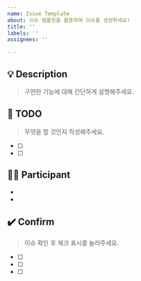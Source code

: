 ```yaml
---
name: Issue Template
about: 이슈 템플릿을 활용하여 이슈를 생성하세요!
title: ''
labels: ''
assignees: ''

---
```


## 💡 Description
> 구현한 기능에 대해  간단하게 설명해주세요.

## 📍 TODO
> 무엇을 할 것인지 작성헤주세요.
- [ ]
- [ ]

## 👨‍💻 Participant
- 
- 

## ✔️ Confirm
> 이슈 확인 후 체크 표시를 눌러주세요.
- [ ]
- [ ]
- [ ]
